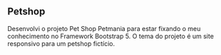 ## Petshop

Desenvolvi o projeto Pet Shop Petmania para estar fixando o meu conhecimento no Framework Bootstrap 5. 
O tema do projeto é um site responsivo para um petshop fictício.
